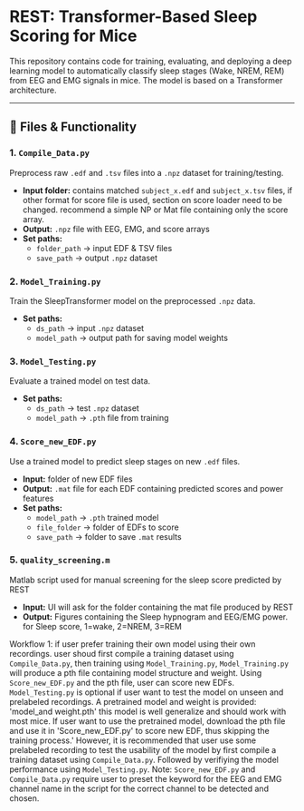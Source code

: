 # REST: Transformer-Based Sleep Scoring for Mice

This repository contains code for training, evaluating, and deploying a deep learning model to automatically classify sleep stages (Wake, NREM, REM) from EEG and EMG signals in mice. The model is based on a Transformer architecture.

---

## 🧠 Files & Functionality

### 1. **`Compile_Data.py`**
Preprocess raw `.edf` and `.tsv` files into a `.npz` dataset for training/testing.
- **Input folder:** contains matched `subject_x.edf` and `subject_x.tsv` files, if other format for score file is used, section on score loader need to be changed. recommend a simple NP or Mat file containing only the score array.
- **Output:** `.npz` file with EEG, EMG, and score arrays
- **Set paths:**
  - `folder_path` → input EDF & TSV files
  - `save_path` → output `.npz` dataset

### 2. **`Model_Training.py`**
Train the SleepTransformer model on the preprocessed `.npz` data.
- **Set paths:**
  - `ds_path` → input `.npz` dataset
  - `model_path` → output path for saving model weights

### 3. **`Model_Testing.py`**
Evaluate a trained model on test data.
- **Set paths:**
  - `ds_path` → test `.npz` dataset
  - `model_path` → `.pth` file from training

### 4. **`Score_new_EDF.py`**
Use a trained model to predict sleep stages on new `.edf` files.
- **Input:** folder of new EDF files
- **Output:** `.mat` file for each EDF containing predicted scores and power features
- **Set paths:**
  - `model_path` → `.pth` trained model
  - `file_folder` → folder of EDFs to score
  - `save_path` → folder to save `.mat` results

### 5. **`quality_screening.m`**
Matlab script used for manual screening for the sleep score predicted by REST
- **Input:** UI will ask for the folder containing the mat file produced by REST
- **Output:** Figures containing the Sleep hypnogram and EEG/EMG power. for Sleep score, 1=wake, 2=NREM, 3=REM

Workflow 1: if user prefer training their own model using their own recordings. user shoud first compile a training dataset using `Compile_Data.py`, then training using `Model_Training.py`, `Model_Training.py` will produce a pth file containing model structure and weight. Using `Score_new_EDF.py` and the pth file, user can score new EDFs. `Model_Testing.py` is optional if user want to test the model on unseen and prelabeled recordings.
A pretrained model and weight is provided: 'model_and weight.pth' this model is well generalize and should work with most mice. If user want to use the pretrained model, download the pth file and use it in 'Score_new_EDF.py' to score new EDF, thus skipping the training process.' However, it is recommended that user use some prelabeled recording to test the usability of the model by first compile a training dataset using `Compile_Data.py`. Followed by  verifiying the model performance using `Model_Testing.py`.
Note: `Score_new_EDF.py` and `Compile_Data.py` require user to preset the keyword for the EEG and EMG channel name in the script for the correct channel to be detected and chosen.
